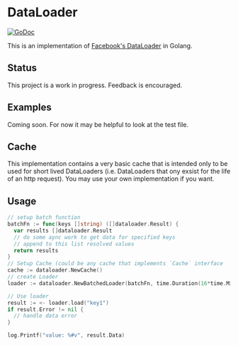 # DataLoader
[![GoDoc](https://godoc.org/github.com/nicksrandall/dataloader?status.svg)](https://godoc.org/github.com/nicksrandall/dataloader)

This is an implementation of [Facebook's DataLoader](https://github.com/facebook/dataloader) in Golang.

## Status
This project is a work in progress. Feedback is encouraged.

## Examples
Coming soon. For now it may be helpful to look at the test file.

## Cache
This implementation contains a very basic cache that is intended only to be used for short lived DataLoaders (i.e. DataLoaders that ony exsist for the life of an http request). You may use your own implementation if you want.

## Usage
```go
// setup batch function
batchFn := func(keys []string) ([]dataloader.Result) {
  var results []dataloader.Result
  // do some aync work to get data for specified keys
  // append to this list resolved values
  return results
}
// Setup Cache (could be any cache that implements `Cache` interface
cache := dataloader.NewCache()
// create Loader
loader := dataloader.NewBatchedLoader(batchFn, time.Duration(16*time.Millisecond), cache, 0)

// Use loader
result := <- loader.load("key1")
if result.Error != nil {
  // handle data error
}

log.Printf("value: %#v", result.Data)
```

